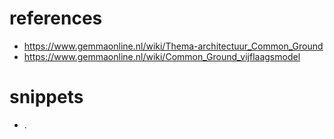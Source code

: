 # references
- https://www.gemmaonline.nl/wiki/Thema-architectuur_Common_Ground
- https://www.gemmaonline.nl/wiki/Common_Ground_vijflaagsmodel

# snippets
- .
